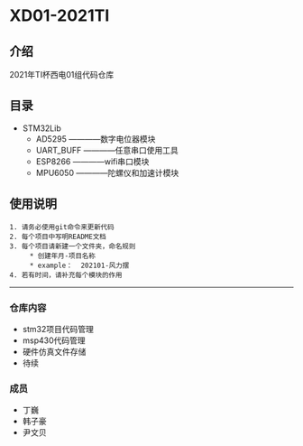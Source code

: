 # XD01-2021TI

## 介绍

2021年TI杯西电01组代码仓库


## 目录
-	STM32Lib
	-	AD5295	————数字电位器模块
	-	UART_BUFF	————任意串口使用工具
	-	ESP8266	————wifi串口模块
	-	MPU6050	————陀螺仪和加速计模块

## 使用说明
	1. 请务必使用git命令来更新代码
	2. 每个项目中写明README文档
	3. 每个项目请新建一个文件夹，命名规则
		 * 创建年月-项目名称
		 * example：  202101-风力摆
	4. 若有时间，请补充每个模块的作用

---

### 仓库内容
- stm32项目代码管理
- msp430代码管理
- 硬件仿真文件存储
- 待续

### 成员
- 丁巍
- 韩子豪
- 尹文贝

